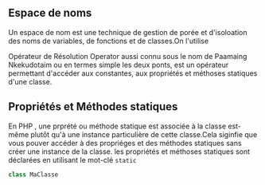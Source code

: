 ## Espace de noms
Un espace de nom est une technique de gestion de porée et d'isoloation des noms de variables, de fonctions et de classes.On l'utilise

 Opérateur de Résolution Operator aussi connu sous le nom de Paamaing Nkekudotaim ou en termes simple les deux ponts, est un opérateur permettant 
d'accéder aux constantes, aux propriétés et méthoses statiques d'une classe.
 ## Propriétés et Méthodes statiques
 En PHP , une prprété ou méthode statique est associée à  la classe est-même plutôt qu'à une instance particulière de cette classe.Cela siginfie que vous pouver accéder à des propriéges et des méthodes statiques sans créer une instance de la classe. les propriétés et méthoses statiques sont déclarées en utilisant le mot-clé `static`


 ````php
 class MaClasse